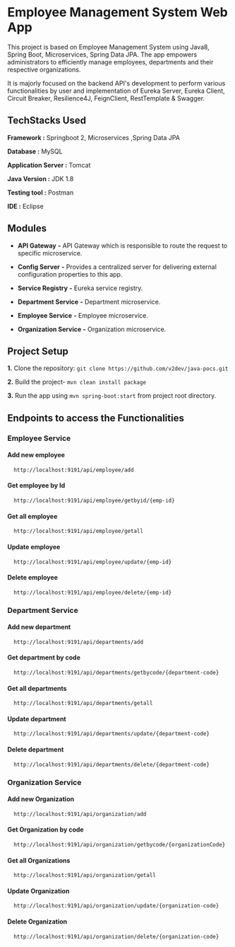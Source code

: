 
# Employee Management System Web App 

This project is based on Employee Management System using Java8, Spring Boot, Microservices, Spring Data JPA. 
The app empowers administrators to efficiently manage employees, departments and their respective organizations.

It is majorly focused on the backend API's development to perform various functionalities by user and implementation of Eureka Server, Eureka Client, Circuit Breaker, Resilience4J, FeignClient, RestTemplate & Swagger.



## TechStacks Used

**Framework :** Springboot 2, Microservices ,Spring Data JPA

**Database :** MySQL

**Application Server :** Tomcat

**Java Version :** JDK 1.8

**Testing tool :** Postman

**IDE :** Eclipse

## Modules

- **API Gateway**   **-** API Gateway which is responsible to route the request to specific microservice. 

- **Config Server** **-**  Provides a centralized server for delivering external configuration properties to this app.

- **Service Registry** **-**  Eureka service registry.

- **Department Service** **-**  Department microservice.

- **Employee Service** **-**  Employee microservice.

- **Organization Service** **-**  Organization microservice.


## Project Setup


**1.** Clone the repository: `git clone https://github.com/v2dev/java-pocs.git`

**2.** Build the project- `mvn clean install package`

**3.** Run the app using `mvn spring-boot:start` from project root directory.
## Endpoints to access the Functionalities

### Employee Service 
#### Add new employee

```http
  http://localhost:9191/api/employee/add
```
#### Get employee by Id

```http
  http://localhost:9191/api/employee/getbyid/{emp-id}
```
#### Get all employee

```http
  http://localhost:9191/api/employee/getall
```
#### Update employee

```http
  http://localhost:9191/api/employee/update/{emp-id}
```
#### Delete employee

```http
  http://localhost:9191/api/employee/delete/{emp-id}
```
### Department Service
#### Add new department

```http
  http://localhost:9191/api/departments/add
```
#### Get department by code

```http
  http://localhost:9191/api/departments/getbycode/{department-code}
```
#### Get all departments

```http
  http://localhost:9191/api/departments/getall
```
#### Update department

```http
  http://localhost:9191/api/departments/update/{department-code}
```
#### Delete department

```http
  http://localhost:9191/api/departments/delete/{department-code}
```

### Organization Service
#### Add new Organization

```http
  http://localhost:9191/api/organization/add
```
#### Get Organization by code

```http
  http://localhost:9191/api/organization/getbycode/{organizationCode}
```
#### Get all Organizations

```http
  http://localhost:9191/api/organization/getall
```
#### Update Organization

```http
  http://localhost:9191/api/organization/update/{organization-code}
```
#### Delete Organization

```http
  http://localhost:9191/api/organization/delete/{organization-code}
```
